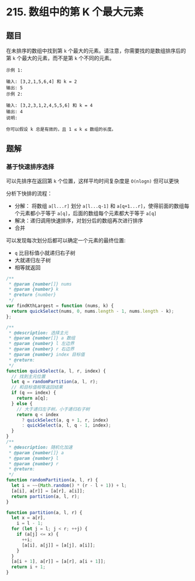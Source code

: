 # 215. 数组中的第 K 个最大元素

## 题目

在未排序的数组中找到第 `k` 个最大的元素。请注意，你需要找的是数组排序后的第 `k` 个最大的元素，而不是第 `k` 个不同的元素。

```auto
示例 1:

输入: [3,2,1,5,6,4] 和 k = 2
输出: 5
示例 2:

输入: [3,2,3,1,2,4,5,5,6] 和 k = 4
输出: 4
说明:

你可以假设 k 总是有效的，且 1 ≤ k ≤ 数组的长度。
```

## 题解

### 基于快速排序选择

可以先排序在返回第 `k` 个位置，这样平均时间复杂度是 `O(nlogn)` 但可以更快

分析下快排的流程：

- 分解： 将数组 `a[l...r]` 划分 `a[l...q-1]` 和 `a[q+1...r]`，使得前面的数组每个元素都小于等于 `a[q]`，后面的数组每个元素都大于等于 `a[q]`
- 解决：递归调用快速排序，对划分后的数组再次进行排序
- 合并

可以发现每次划分后都可以确定一个元素的最终位置:

- `q` 比目标值小就递归右子树
- 大就递归左子树
- 相等就返回

```JavaScript
/**
 * @param {number[]} nums
 * @param {number} k
 * @return {number}
 */
var findKthLargest = function (nums, k) {
  return quickSelect(nums, 0, nums.length - 1, nums.length - k);
};

/**
 * @description: 选择主元
 * @param {number[]} a 数组
 * @param {number} l 左边界
 * @param {number} r 右边界
 * @param {number} index 目标值
 * @return:
 */
function quickSelect(a, l, r, index) {
  // 找到主元位置
  let q = randomPartition(a, l, r);
  // 和目标值相等返回结果
  if (q == index) {
    return a[q];
  } else {
    // 大于递归左子树，小于递归右子树
    return q < index
      ? quickSelect(a, q + 1, r, index)
      : quickSelect(a, l, q - 1, index);
  }
}
/**
 * @description: 随机化加速
 * @param {number[]} a
 * @param {number} l
 * @param {number} r
 * @return:
 */
function randomPartition(a, l, r) {
  let i = ~~(Math.random() * (r - l + 1)) + l;
  [a[i], a[r]] = [a[r], a[i]];
  return partition(a, l, r);
}

function partition(a, l, r) {
  let x = a[r],
    i = l - 1;
  for (let j = l; j < r; ++j) {
    if (a[j] <= x) {
      ++i;
      [a[i], a[j]] = [a[j], a[i]];
    }
  }
  [a[i + 1], a[r]] = [a[r], a[i + 1]];
  return i + 1;
}

```
